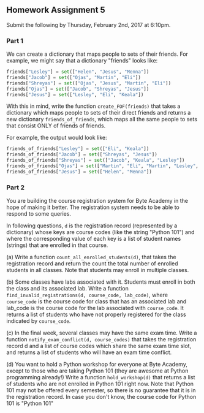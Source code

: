 ## Homework Assignment 5

Submit the following by Thursday, February 2nd, 2017 at 6:10pm. 

### Part 1 

We can create a dictionary that maps people to sets of their friends. For example, we might say that a dictionary "friends" looks like:

``` python
friends["Lesley"] = set(["Helen", "Jesus", "Menna"])
friends["Jacob"] = set(["Ojas", "Martin", "Eli"])
friends["Shreyas"] = set(["Ojas", "Jesus", "Martin", "Eli"])
friends["Ojas"] = set(["Jacob", "Shreyas", "Jesus"])
friends["Jesus"] = set(["Lesley", "Eli", "Keala"])
```
With this in mind, write the function `create_FOF(friends)` that takes a dictionary which maps people to sets of their direct friends and returns a new dictionary `friends_of_friends`, which maps all the same people to sets that consist ONLY of friends of friends.

For example, the output would look like: 

``` python
friends_of_friends["Lesley"] = set(["Eli", "Keala"])
friends_of_friends["Jacob"] = set(["Shreyas", "Jesus"])
friends_of_friends["Shreyas"] = set(["Jacob", "Keala", "Lesley"])
friends_of_friends["Ojas"] = set(["Martin", "Eli", "Martin", "Lesley", "Keala"])
friends_of_friends["Jesus"] = set(["Helen", "Menna"])
```

### Part 2

You are building the course registration system for Byte Academy in the hope of making it better. The registration system needs to be able to respond to some queries. 

In following questions, `d` is the registration record (represented by a dictionary) whose keys are course codes (like the string "Python 101") and where the corresponding value of each key is a list of student names (strings) that are enrolled in that course.

(a) Write a function `count_all_enrolled_students(d)`, that takes the registration record and return the count the total number of enrolled students in all classes. Note that students may enroll in multiple classes.

(b) Some classes have labs associated with it. Students must enroll in both the class and its associated lab. Write a function `find_invalid_registrations(d, course_code, lab_code)`, where `course_code` is the course code for class that has an associated lab and lab_code is the course code for the lab associated with `course_code`. It returns a list of students who have not properly registered for the class indicated by `course_code`.

(c) In the final week, several classes may have the same exam time. Write a function `notify_exam_conflict(d, course_codes)` that takes the registration record d and a list of course codes which share the same exam time slot, and returns a list of students who will have an exam time conflict.

(d) You want to hold a Python workshop for everyone at Byte Academy, except to those who are taking Python 101 (they are awesome at Python programming already!) Write a function `hold_workshop(d)` that returns a list of students who are not enrolled in Python 101 right now. Note that Python 101 may not be offered every semester, so there is no guarantee that it is in the registration record. In case you don't know, the course code for Python 101 is "Python 101"
